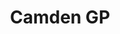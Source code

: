 ---
layout: post
title:  "Camden GP"
category: post
type: headline
siteurl: http://gps.camdenccg.nhs.uk
image: assets/img/ccg.jpg
skills: ['HTML/CSS', 'Javascript']
---